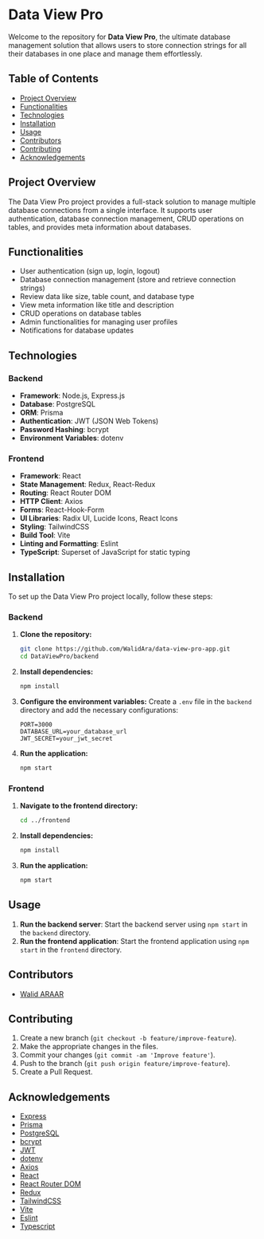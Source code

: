 # Data View Pro

Welcome to the repository for **Data View Pro**, the ultimate database management solution that allows users to store connection strings for all their databases in one place and manage them effortlessly.

## Table of Contents

- [Project Overview](#project-overview)
- [Functionalities](#functionalities)
- [Technologies](#technologies)
- [Installation](#installation)
- [Usage](#usage)
- [Contributors](#contributors)
- [Contributing](#contributing)
- [Acknowledgements](#acknowledgements)

## Project Overview

The Data View Pro project provides a full-stack solution to manage multiple database connections from a single interface. It supports user authentication, database connection management, CRUD operations on tables, and provides meta information about databases.

## Functionalities

- User authentication (sign up, login, logout)
- Database connection management (store and retrieve connection strings)
- Review data like size, table count, and database type
- View meta information like title and description
- CRUD operations on database tables
- Admin functionalities for managing user profiles
- Notifications for database updates

## Technologies

### Backend

- **Framework**: Node.js, Express.js
- **Database**: PostgreSQL
- **ORM**: Prisma
- **Authentication**: JWT (JSON Web Tokens)
- **Password Hashing**: bcrypt
- **Environment Variables**: dotenv

### Frontend

- **Framework**: React
- **State Management**: Redux, React-Redux
- **Routing**: React Router DOM
- **HTTP Client**: Axios
- **Forms**: React-Hook-Form
- **UI Libraries**: Radix UI, Lucide Icons, React Icons
- **Styling**: TailwindCSS
- **Build Tool**: Vite
- **Linting and Formatting**: Eslint
- **TypeScript**: Superset of JavaScript for static typing

## Installation

To set up the Data View Pro project locally, follow these steps:

### Backend

1. **Clone the repository:**

   ```bash
   git clone https://github.com/WalidAra/data-view-pro-app.git
   cd DataViewPro/backend
   ```

2. **Install dependencies:**

   ```bash
   npm install
   ```

3. **Configure the environment variables:**
   Create a `.env` file in the `backend` directory and add the necessary configurations:

   ```plaintext
   PORT=3000
   DATABASE_URL=your_database_url
   JWT_SECRET=your_jwt_secret
   ```

4. **Run the application:**

   ```bash
   npm start
   ```

### Frontend

1. **Navigate to the frontend directory:**

   ```bash
   cd ../frontend
   ```

2. **Install dependencies:**

   ```bash
   npm install
   ```

3. **Run the application:**

   ```bash
   npm start
   ```

## Usage

1. **Run the backend server**: Start the backend server using `npm start` in the `backend` directory.
2. **Run the frontend application**: Start the frontend application using `npm start` in the `frontend` directory.

## Contributors

- [Walid ARAAR](arawalid90@gmail.com)

## Contributing

1. Create a new branch (`git checkout -b feature/improve-feature`).
2. Make the appropriate changes in the files.
3. Commit your changes (`git commit -am 'Improve feature'`).
4. Push to the branch (`git push origin feature/improve-feature`).
5. Create a Pull Request.

## Acknowledgements

- [Express](https://www.npmjs.com/package/express)
- [Prisma](https://www.npmjs.com/package/prisma)
- [PostgreSQL](https://www.postgresql.org/)
- [bcrypt](https://www.npmjs.com/package/bcrypt)
- [JWT](https://www.npmjs.com/package/jsonwebtoken)
- [dotenv](https://www.npmjs.com/package/dotenv)
- [Axios](https://www.npmjs.com/package/axios)
- [React](https://www.npmjs.com/package/react)
- [React Router DOM](https://www.npmjs.com/package/react-router-dom)
- [Redux](https://www.npmjs.com/package/redux)
- [TailwindCSS](https://www.npmjs.com/package/tailwindcss)
- [Vite](https://www.npmjs.com/package/vite)
- [Eslint](https://www.npmjs.com/package/eslint)
- [Typescript](https://www.npmjs.com/package/typescript)